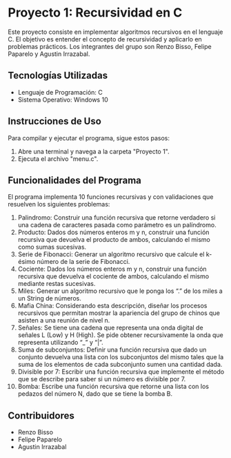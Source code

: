 # Proyecto 1: Recursividad en C
Este proyecto consiste en implementar algoritmos recursivos en el lenguaje C. 
El objetivo es entender el concepto de recursividad y aplicarlo en problemas prácticos. Los integrantes del grupo son Renzo Bisso, Felipe Paparelo y Agustin Irrazabal.

## Tecnologías Utilizadas
* Lenguaje de Programación: C
* Sistema Operativo: Windows 10

## Instrucciones de Uso
Para compilar y ejecutar el programa, sigue estos pasos:

1. Abre una terminal y navega a la carpeta "Proyecto 1".
2. Ejecuta el archivo "menu.c".

## Funcionalidades del Programa
El programa implementa 10 funciones recursivas y con validaciones que resuelven los siguientes problemas:

1. Palindromo: Construir una función recursiva que retorne verdadero si una cadena de caracteres 
pasada como parámetro es un palíndromo.
2. Producto: Dados dos números enteros m y n, construir una función recursiva que devuelva el 
producto de ambos, calculando el mismo como sumas sucesivas.
3. Serie de Fibonacci: Generar un algoritmo recursivo que calcule el k-ésimo número de la serie de Fibonacci.
4. Cociente: Dados los números enteros m y n, construir una función recursiva que devuelva el 
cociente de ambos, calculando el mismo mediante restas sucesivas.
5. Miles: Generar un algoritmo recursivo que le ponga los “.” de los miles a un String de 
números.
6. Mafia China: Considerando esta descripción, diseñar los procesos recursivos que permitan mostrar 
la apariencia del grupo de chinos que asisten a una reunión de nivel n. 
7. Señales: Se tiene una cadena que representa una onda digital de señales L (Low) y H (High). Se 
pide obtener recursivamente la onda que representa utilizando “_” y “|”.
8. Suma de subconjuntos: Definir una función recursiva que dado un conjunto devuelva una lista con los 
subconjuntos del mismo tales que la suma de los elementos de cada subconjunto 
sumen una cantidad dada.
9. Divisible por 7: Escribir una función recursiva que implemente el método que se describe para saber si 
un número es divisible por 7.
10. Bomba: Escribe una función recursiva que retorne una lista con los pedazos del número N, 
dado que se tiene la bomba B. 

## Contribuidores
* Renzo Bisso
* Felipe Paparelo
* Agustin Irrazabal
